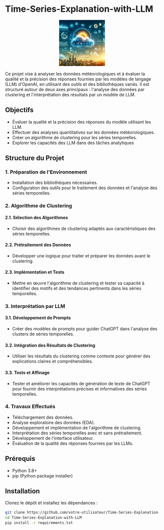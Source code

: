 # Time-Series-Explanation-with-LLM
<p align="center">
    <img src="docs/tse.png" alt="Weather Data Analysis" width="150" height="150">
</p>
<p>Ce projet vise à analyser les données météorologiques et à évaluer la qualité et la précision des réponses fournies par les modèles de langage (LLM) d'OpenAI, en utilisant des outils et des bibliothèques variés. Il est structuré autour de deux axes principaux : l'analyse des données par clustering et l'interprétation des résultats par un modèle de LLM.</p>

## Objectifs

<ul>
  <li>Évaluer la qualité et la précision des réponses du modèle utilisant les LLM.</li>
  <li>Effectuer des analyses quantitatives sur les données météorologiques.</li>
  <li>Créer un algorithme de clustering pour les séries temporelles.</li>
  <li>Explorer les capacités des LLM dans des tâches analytiques</li>
</ul>

## Structure du Projet

### 1. Préparation de l'Environnement

<ul>
  <li>Installation des bibliothèques nécessaires.</li>
  <li>Configuration des outils pour le traitement des données et l'analyse des séries temporelles.</li>
</ul>

### 2. Algorithme de Clustering

#### 2.1. Sélection des Algorithmes
<ul>
  <li>Choisir des algorithmes de clustering adaptés aux caractéristiques des séries temporelles.</li>
</ul>

#### 2.2. Prétraitement des Données
<ul>
  <li>Développer une logique pour traiter et préparer les données avant le clustering.</li>
</ul>

#### 2.3. Implémentation et Tests
<ul>
  <li>Mettre en œuvre l'algorithme de clustering et tester sa capacité à identifier des motifs et des tendances pertinents dans les séries temporelles.</li>
</ul>

### 3. Interprétation par LLM

#### 3.1. Développement de Prompts
<ul>
  <li>Créer des modèles de prompts pour guider ChatGPT dans l'analyse des clusters de séries temporelles.</li>
</ul>

#### 3.2. Intégration des Résultats de Clustering
<ul>
  <li>Utiliser les résultats du clustering comme contexte pour générer des explications claires et compréhensibles.</li>
</ul>

#### 3.3. Tests et Affinage
<ul>
  <li>Tester et améliorer les capacités de génération de texte de ChatGPT pour fournir des interprétations précises et informatives des séries temporelles.</li>
</ul>

### 4. Travaux Effectués

<ul>
  <li>Téléchargement des données.</li>
  <li>Analyse exploratoire des données (EDA).</li>
  <li>Développement et implémentation de l'algorithme de clustering.</li>
  <li>Interprétation des séries temporelles avec et sans prétraitement.</li>
  <li>Développement de l'interface utilisateur.</li>
  <li>Évaluation de la qualité des réponses fournies par les LLMs.</li>
</ul>

## Prérequis

<ul>
  <li>Python 3.8+</li>
  <li>pip (Python package installer)</li>
</ul>

## Installation

<p>Clonez le dépôt et installez les dépendances :</p>

```bash
git clone https://github.com/votre-utilisateur/Time-Series-Explanation-with-LLM.git
cd Time-Series-Explanation-with-LLM
pip install -r requirements.txt
